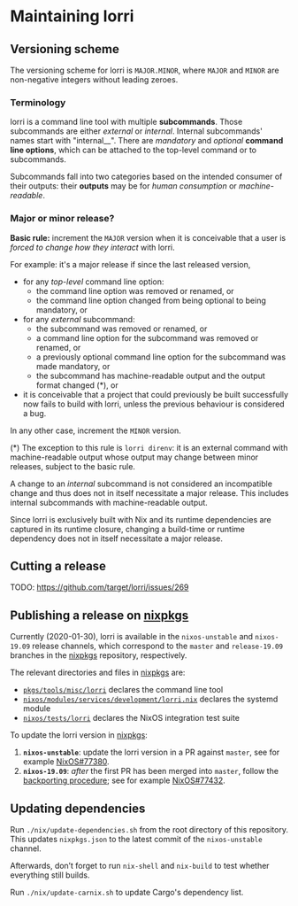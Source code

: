 # Maintaining lorri

## Versioning scheme

The versioning scheme for lorri is `MAJOR.MINOR`, where `MAJOR` and `MINOR` are
non-negative integers without leading zeroes.

### Terminology

lorri is a command line tool with multiple **subcommands**. Those subcommands
are either _external_ or _internal_.  Internal subcommands' names start with
"internal\_\_". There are _mandatory_ and _optional_ **command line options**,
which can be attached to the top-level command or to subcommands.

Subcommands fall into two categories based on the intended consumer of their
outputs: their **outputs** may be for _human consumption_ or
_machine-readable_.

### Major or minor release?

**Basic rule:** increment the `MAJOR` version when it is conceivable that a
user is _forced to change how they interact_ with lorri.

For example: it's a major release if since the last released version,
- for any _top-level_ command line option:
  - the command line option was removed or renamed, or
  - the command line option changed from being optional to being mandatory, or
- for any _external_ subcommand:
  - the subcommand was removed or renamed, or
  - a command line option for the subcommand was removed or renamed, or
  - a previously optional command line option for the subcommand was made
    mandatory, or
  - the subcommand has machine-readable output and the output format changed
    (\*), or
- it is conceivable that a project that could previously be built successfully
  now fails to build with lorri, unless the previous behaviour is considered a
  bug.

In any other case, increment the `MINOR` version.

(\*) The exception to this rule is `lorri direnv`: it is an external command
with machine-readable output whose output may change between minor releases,
subject to the basic rule.

A change to an _internal_ subcommand is not considered an incompatible change
and thus does not in itself necessitate a major release. This includes internal
subcommands with machine-readable output.

Since lorri is exclusively built with Nix and its runtime dependencies are
captured in its runtime closure, changing a build-time or runtime dependency
does not in itself necessitate a major release.

## Cutting a release

TODO: https://github.com/target/lorri/issues/269

## Publishing a release on [nixpkgs][]

Currently (2020-01-30), lorri is available in the `nixos-unstable` and
`nixos-19.09` release channels, which correspond to the `master` and
`release-19.09` branches in the [nixpkgs][] repository, respectively.

The relevant directories and files in [nixpkgs][] are:
- [`pkgs/tools/misc/lorri`][nixpkgs-lorri-tool] declares the command line tool
- [`nixos/modules/services/development/lorri.nix`][nixpkgs-lorri-service]
  declares the systemd module
- [`nixos/tests/lorri`][nixpkgs-lorri-tests] declares the NixOS integration
  test suite

To update the lorri version in [nixpkgs][]:
1. **`nixos-unstable`**: update the lorri version in a PR against `master`, see
   for example [NixOS#77380](https://github.com/NixOS/nixpkgs/pull/77380).
2. **`nixos-19.09`**: _after_ the first PR has been merged into `master`,
   follow the [backporting procedure][nixpkgs-backporting]; see for example
   [NixOS#77432](https://github.com/NixOS/nixpkgs/pull/77432).

## Updating dependencies

Run `./nix/update-dependencies.sh` from the root directory of this
repository. This updates `nixpkgs.json` to the latest commit of the
`nixos-unstable` channel.

Afterwards, don’t forget to run `nix-shell` and `nix-build` to test
whether everything still builds.

Run `./nix/update-carnix.sh` to update Cargo's dependency list.

[nixpkgs]: https://github.com/NixOS/nixpkgs/
[nixpkgs-backporting]: https://github.com/NixOS/nixpkgs/blob/d6a98987717b31e2d89b267608ea6c90bd5eea56/.github/CONTRIBUTING.md#backporting-changes
[nixpkgs-lorri-service]: https://github.com/NixOS/nixpkgs/blob/master/nixos/modules/services/development/lorri.nix
[nixpkgs-lorri-tests]: https://github.com/NixOS/nixpkgs/tree/master/nixos/tests/lorri
[nixpkgs-lorri-tool]: https://github.com/NixOS/nixpkgs/tree/master/pkgs/tools/misc/lorri
